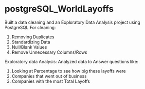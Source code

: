 # postgreSQL_WorldLayoffs

Built a data cleaning and an Exploratory Data Analysis project using PostgreSQL
For cleaning: 
1. Removing Duplicates
2. Standardizing Data
3. Null/Blank Values
4. Remove Unnecessary Columns/Rows

Exploratory data Analysis:
Analyzed data to Answer questions like:
1. Looking at Percentage to see how big these layoffs were
2. Companies that went out of business
3. Companies with the most Total Layoffs
   
